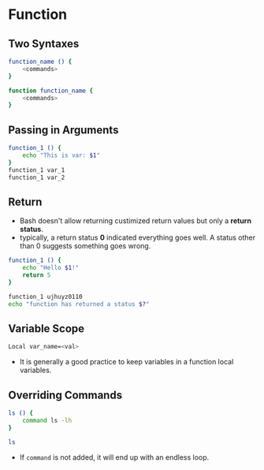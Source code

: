 # Function

## Two Syntaxes

```bash
function_name () {
	<commands>
}
```

```bash
function function_name {
	<commands>
}
```

## Passing in Arguments

```bash
function_1 () {
	echo "This is var: $1"
}
function_1 var_1
function_1 var_2
```

## Return

- Bash doesn't allow returning custimized return values but only a **return status**.
- typically, a return status **0** indicated everything goes well. A status other than 0 suggests something goes wrong.

```bash
function_1 () {
	echo "Hello $1!"
	return 5
}

function_1 ujhuyz0110
echo "function has returned a status $?"
```

## Variable Scope

```bash
Local var_name=<val>
```

- It is generally a good practice to keep variables in a function local variables.

## Overriding Commands

```bash
ls () {
	command ls -lh
}

ls
```

- If `command` is not added, it will end up with an endless loop.